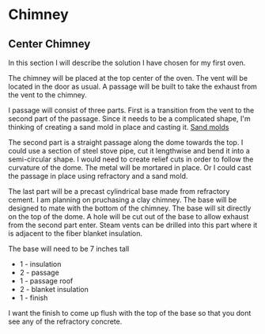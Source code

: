 
# Chimney

## Center Chimney

In this section I will describe the solution I have chosen for my first oven.

The chimney will be placed at the top center of the oven.
The vent will be located in the door as usual.
A passage will be built to take the exhaust from the vent to the chimney.

I passage will consist of three parts. First is a transition from the vent to the second part of the passage.
Since it needs to be a complicated shape, I'm thinking of creating a sand mold in place and casting it.
[Sand molds](sand_molds.md)

The second part is a straight passage along the dome towards the top.
I could use a section of steel stove pipe, cut it lengthwise and bend it into a semi-circular shape.
I would need to create relief cuts in order to follow the curvature of the dome.
The metal will be mortared in place.
Or I could cast the passage in place using refractory and a sand mold.


The last part will be a precast cylindrical base made from refractory cement.
I am planning on pruchasing a clay chimney.
The base will be designed to mate with the bottom of the chimney.
The base will sit directly on the top of the dome.
A hole will be cut out of the base to allow exhaust from the second part enter.
Steam vents can be drilled into this part where it is adjacent to the fiber blanket insulation.

The base will need to be 7 inches tall

* 1 - insulation
* 2 - passage
* 1 - passage roof
* 2 - blanket insulation
* 1 - finish

I want the finish to come up flush with the top of the base so that you dont see any of the refractory concrete.



